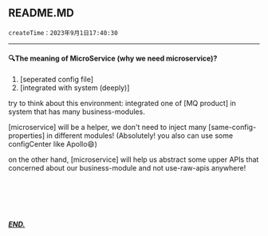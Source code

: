 ## README.MD

`createTime：2023年9月1日17:40:30`

---

#### 🔍The meaning of MicroService (why we need microservice)?
1. [seperated config file]
2. [integrated with system (deeply)]

try to think about this environment: integrated one of [MQ product] in system that has many business-modules.

[microservice] will be a helper, we don't need to inject many [same-config-properties] in different modules! (Absolutely! you also can use some configCenter like Apollo😄)

on the other hand, [microservice] will help us abstract some upper APIs that concerned about our business-module and not use-raw-apis anywhere!












<br/><br/><br/><br/>

***<u>END.</u>***